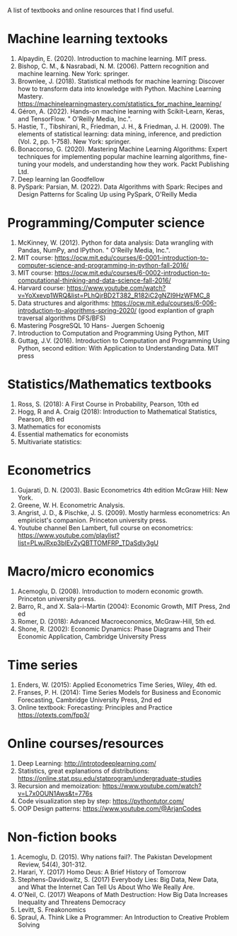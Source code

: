A list of textbooks and online resources that I find useful. 

# Machine learning textooks

1. Alpaydin, E. (2020). Introduction to machine learning. MIT press.
2. Bishop, C. M., & Nasrabadi, N. M. (2006). Pattern recognition and machine learning. New York: springer.
3. Brownlee, J. (2018). Statistical methods for machine learning: Discover how to transform data into knowledge with Python. Machine Learning Mastery.
   https://machinelearningmastery.com/statistics_for_machine_learning/
5. Géron, A. (2022). Hands-on machine learning with Scikit-Learn, Keras, and TensorFlow. " O'Reilly Media, Inc.".
6. Hastie, T., Tibshirani, R., Friedman, J. H., & Friedman, J. H. (2009). The elements of statistical learning: data mining, inference, and prediction (Vol. 2, pp. 1-758). New York: springer.
7. Bonaccorso, G. (2020). Mastering Machine Learning Algorithms: Expert techniques for implementing popular machine learning algorithms, fine-tuning your models, and understanding how they work. Packt Publishing Ltd.
8. Deep learning Ian Goodfellow
9. PySpark: Parsian, M. (2022). Data Algorithms with Spark: Recipes and Design Patterns for Scaling Up using PySpark,  O'Reilly Media


# Programming/Computer science
1. McKinney, W. (2012). Python for data analysis: Data wrangling with Pandas, NumPy, and IPython. " O'Reilly Media, Inc.".
2. MIT course: https://ocw.mit.edu/courses/6-0001-introduction-to-computer-science-and-programming-in-python-fall-2016/
3. MIT course: https://ocw.mit.edu/courses/6-0002-introduction-to-computational-thinking-and-data-science-fall-2016/
4. Harvard course: https://www.youtube.com/watch?v=YoXxevp1WRQ&list=PLhQjrBD2T382_R182iC2gNZI9HzWFMC_8
5. Data structures and algorithms: https://ocw.mit.edu/courses/6-006-introduction-to-algorithms-spring-2020/  (good explantion of graph traversal algorithms DFS/BFS)
6. Mastering PosgreSQL 10 Hans- Juergen Schoenig
7. Introduction to Computation and Programming Using Python, MIT
8. Guttag, J.V. (2016). Introduction to Computation and Programming Using Python, second edition: With Application to Understanding Data. MIT press


# Statistics/Mathematics textbooks

1. Ross, S. (2018): A First Course in Probability, Pearson, 10th ed
2. Hogg, R and A. Craig (2018): Introduction to Mathematical Statistics, Pearson, 8th ed
3. Mathematics for economists
4. Essential mathematics for economists
5. Multivariate statistics: 


# Econometrics

1. Gujarati, D. N. (2003). Basic Econometrics 4th edition McGraw Hill: New York.
2. Greene, W. H. Econometric Analysis.
3. Angrist, J. D., & Pischke, J. S. (2009). Mostly harmless econometrics: An empiricist's companion. Princeton university press.
3. Youtube channel Ben Lambert, full course on econometrics: https://www.youtube.com/playlist?list=PLwJRxp3blEvZyQBTTOMFRP_TDaSdly3gU

# Macro/micro economics

1. Acemoglu, D. (2008). Introduction to modern economic growth. Princeton university press.
2. Barro, R., and X. Sala-i-Martin (2004): Economic Growth, MIT Press, 2nd ed
3. Romer, D. (2018): Advanced Macroeconomics, McGraw-Hill, 5th ed.
4. Shone, R. (2002): Economic Dynamics: Phase Diagrams and Their Economic Application, Cambridge University Press

# Time series 

1. Enders, W. (2015): Applied Econometrics Time Series, Wiley, 4th ed.
2. Franses, P. H. (2014): Time Series Models for Business and Economic Forecasting, Cambridge University Press, 2nd ed
3. Online textbook: Forecasting: Principles and Practice https://otexts.com/fpp3/

# Online courses/resources

1. Deep Learning: http://introtodeeplearning.com/
2. Statistics, great explanations of distributions: https://online.stat.psu.edu/statprogram/undergraduate-studies
3. Recursion and memoization: https://www.youtube.com/watch?v=L7x0OUN1Aws&t=776s
4. Code visualization step by step: https://pythontutor.com/
5. OOP Design patterns: https://www.youtube.com/@ArjanCodes


# Non-fiction books

1. Acemoglu, D. (2015). Why nations fail?. The Pakistan Development Review, 54(4), 301-312.
2. Harari, Y. (2017) Homo Deus: A Brief History of Tomorrow
2. Stephens-Davidowitz, S. (2017) Everybody Lies: Big Data, New Data, and What the Internet Can Tell Us About Who We Really Are.
3. O'Neil, C. (2017) Weapons of Math Destruction: How Big Data Increases Inequality and Threatens Democracy
4. Levitt, S. Freakonomics
5. Spraul, A. Think Like a Programmer: An Introduction to Creative Problem Solving 
